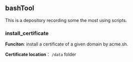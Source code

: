 ## bashTool

This is a depository recording  some the most using scripts.

### install_certificate

**Funciton**: install a certificate of a given domain by acme.sh.

**Certificate location**： `/data` folder

